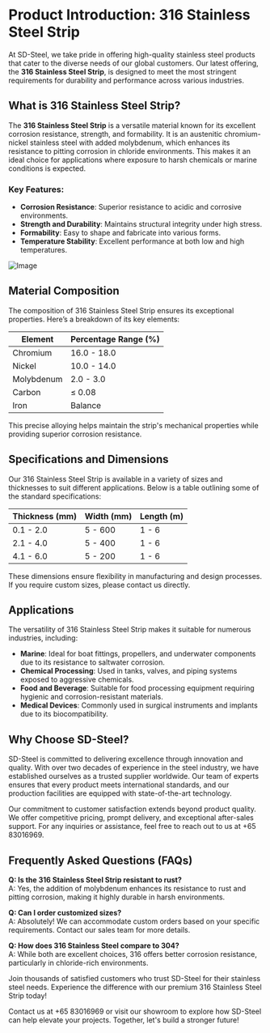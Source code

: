 # Product Introduction: 316 Stainless Steel Strip

At SD-Steel, we take pride in offering high-quality stainless steel products that cater to the diverse needs of our global customers. Our latest offering, the **316 Stainless Steel Strip**, is designed to meet the most stringent requirements for durability and performance across various industries.

## What is 316 Stainless Steel Strip?

The **316 Stainless Steel Strip** is a versatile material known for its excellent corrosion resistance, strength, and formability. It is an austenitic chromium-nickel stainless steel with added molybdenum, which enhances its resistance to pitting corrosion in chloride environments. This makes it an ideal choice for applications where exposure to harsh chemicals or marine conditions is expected.

### Key Features:

- **Corrosion Resistance**: Superior resistance to acidic and corrosive environments.
- **Strength and Durability**: Maintains structural integrity under high stress.
- **Formability**: Easy to shape and fabricate into various forms.
- **Temperature Stability**: Excellent performance at both low and high temperatures.

![Image](https://github.com/user-attachments/assets/2567258e-e124-4816-932d-1809bd27ef0b)

## Material Composition

The composition of 316 Stainless Steel Strip ensures its exceptional properties. Here’s a breakdown of its key elements:

| Element       | Percentage Range (%) |
|---------------|----------------------|
| Chromium      | 16.0 - 18.0         |
| Nickel         | 10.0 - 14.0         |
| Molybdenum    | 2.0 - 3.0           |
| Carbon        | ≤ 0.08              |
| Iron          | Balance             |

This precise alloying helps maintain the strip's mechanical properties while providing superior corrosion resistance.

## Specifications and Dimensions

Our 316 Stainless Steel Strip is available in a variety of sizes and thicknesses to suit different applications. Below is a table outlining some of the standard specifications:

| Thickness (mm) | Width (mm)   | Length (m) |
|----------------|--------------|------------|
| 0.1 - 2.0      | 5 - 600      | 1 - 6      |
| 2.1 - 4.0      | 5 - 400      | 1 - 6      |
| 4.1 - 6.0      | 5 - 200      | 1 - 6      |

These dimensions ensure flexibility in manufacturing and design processes. If you require custom sizes, please contact us directly.

## Applications

The versatility of 316 Stainless Steel Strip makes it suitable for numerous industries, including:

- **Marine**: Ideal for boat fittings, propellers, and underwater components due to its resistance to saltwater corrosion.
- **Chemical Processing**: Used in tanks, valves, and piping systems exposed to aggressive chemicals.
- **Food and Beverage**: Suitable for food processing equipment requiring hygienic and corrosion-resistant materials.
- **Medical Devices**: Commonly used in surgical instruments and implants due to its biocompatibility.

## Why Choose SD-Steel?

SD-Steel is committed to delivering excellence through innovation and quality. With over two decades of experience in the steel industry, we have established ourselves as a trusted supplier worldwide. Our team of experts ensures that every product meets international standards, and our production facilities are equipped with state-of-the-art technology.

Our commitment to customer satisfaction extends beyond product quality. We offer competitive pricing, prompt delivery, and exceptional after-sales support. For any inquiries or assistance, feel free to reach out to us at +65 83016969.

## Frequently Asked Questions (FAQs)

**Q: Is the 316 Stainless Steel Strip resistant to rust?**  
A: Yes, the addition of molybdenum enhances its resistance to rust and pitting corrosion, making it highly durable in harsh environments.

**Q: Can I order customized sizes?**  
A: Absolutely! We can accommodate custom orders based on your specific requirements. Contact our sales team for more details.

**Q: How does 316 Stainless Steel compare to 304?**  
A: While both are excellent choices, 316 offers better corrosion resistance, particularly in chloride-rich environments.

Join thousands of satisfied customers who trust SD-Steel for their stainless steel needs. Experience the difference with our premium 316 Stainless Steel Strip today!

Contact us at +65 83016969 or visit our showroom to explore how SD-Steel can help elevate your projects. Together, let's build a stronger future!